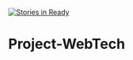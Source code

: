 [![Stories in Ready](https://badge.waffle.io/Sing-Kai/Project-WebTech.png?label=ready&title=Ready)](https://waffle.io/Sing-Kai/Project-WebTech)
# Project-WebTech
